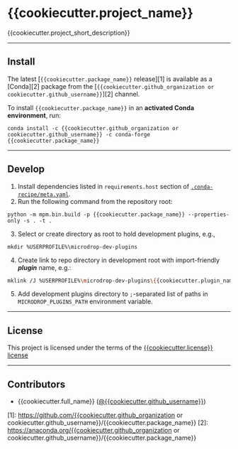 # {{cookiecutter.project_name}} #

{{cookiecutter.project_short_description}}

-------------------------------------------------------------------------------

Install
-------

The latest [`{{cookiecutter.package_name}}` release][1] is available as a
[Conda][2] package from the [`{{cookiecutter.github_organization or cookiecutter.github_username}}`][2] channel.

To install `{{cookiecutter.package_name}}` in an **activated Conda environment**, run:

    conda install -c {{cookiecutter.github_organization or cookiecutter.github_username}} -c conda-forge {{cookiecutter.package_name}}

-------------------------------------------------------------------------------

Develop
-------

 1. Install dependencies listed in `requirements.host` section of
    [`.conda-recipe/meta.yaml`](/.conda-recipe/meta.yaml).
 2. Run the following command from the repository root:
 ```
 python -m mpm.bin.build -p {{cookiecutter.package_name}} --properties-only -s . -t .
 ```
 3. Select or create directory as root to hold development plugins, e.g.,
 ```
 mkdir %USERPROFILE%\microdrop-dev-plugins
 ```
 4. Create link to repo directory in development root with import-friendly
    **_plugin_** name, e.g.:
 ```sh
 mklink /J %USERPROFILE%\microdrop-dev-plugins\{{cookiecutter.plugin_name}} %REPO_DIR%
 ```
 5. Add development plugins directory to `;`-separated list of paths in
    `MICRODROP_PLUGINS_PATH` environment variable.

-------------------------------------------------------------------------------

License
-------

This project is licensed under the terms of the [{{cookiecutter.license}} license](/LICENSE.md)

-------------------------------------------------------------------------------

Contributors
------------

 - {{cookiecutter.full_name}} ([@{{cookiecutter.github_username}}](https://github.com/{{cookiecutter.github_username}}))


[1]: https://github.com/{{cookiecutter.github_organization or cookiecutter.github_username}}/{{cookiecutter.package_name}}
[2]: https://anaconda.org/{{cookiecutter.github_organization or cookiecutter.github_username}}/{{cookiecutter.package_name}}
